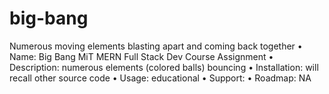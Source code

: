 # big-bang
Numerous moving elements blasting apart and coming back together 
•	Name: Big Bang MiT MERN Full Stack Dev Course Assignment 
•	Description: numerous elements (colored balls) bouncing 
•	Installation: will recall other source code 
•	Usage: educational 
•	Support: 
•	Roadmap: NA
